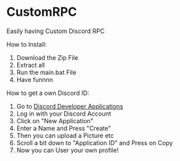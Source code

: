 # CustomRPC
Easily having Custom Discord RPC

How to Install:
1. Download the Zip File
2. Extract all
3. Run the main.bat File
4. Have funnnn

How to get a own Discord ID:
1. Go to [Discord Developer Applications](https://discord.com/developers/applications)
2. Log in with your Discord Account
3. Click on "New Application"
4. Enter a Name and Press "Create"
5. Then you can upload a Picture etc
6. Scroll a bit down to "Application ID" and Press on Copy
7. Now you can User your own profile!

